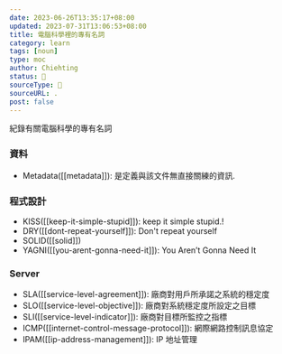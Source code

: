 ```yaml
---
date: 2023-06-26T13:35:17+08:00
updated: 2023-07-31T13:06:53+08:00
title: 電腦科學裡的專有名詞
category: learn
tags: [noun]
type: moc
author: Chiehting
status: 🌱
sourceType: 💭️
sourceURL: .
post: false
---
```


紀錄有關電腦科學的專有名詞

<!--more-->

### 資料

- Metadata([[metadata]]): 是定義與該文件無直接關練的資訊.

### 程式設計

- KISS([[keep-it-simple-stupid]]): keep it simple stupid.!
- DRY([[dont-repeat-yourself]]): Don't repeat yourself
- SOLID([[solid]])
- YAGNI([[you-arent-gonna-need-it]]): You Aren’t Gonna Need It

### Server

- SLA([[service-level-agreement]]): 廠商對用戶所承諾之系統的穩定度
- SLO([[service-level-objective]]): 廠商對系統穩定度所設定之目標
- SLI([[service-level-indicator]]): 廠商對目標所監控之指標
- ICMP([[internet-control-message-protocol]]): 網際網路控制訊息協定
- IPAM([[ip-address-management]]): IP 地址管理